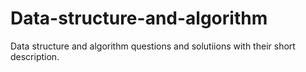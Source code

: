 # Data-structure-and-algorithm
Data structure and algorithm questions and solutiions with their short description.
